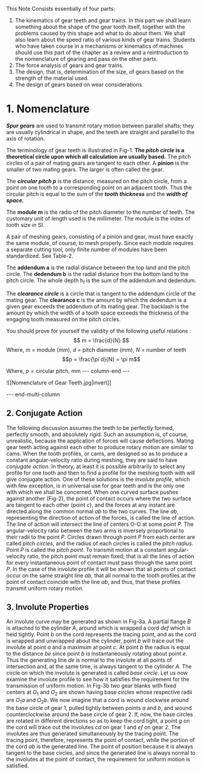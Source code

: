 This Note Consists essentially of four parts:

1. The kinematics of gear teeth and gear trains. In this part we shall learn something about the shape of the gear tooth itself, together with the problems caused by this shape and what to do about them. We shall also learn about the speed ratio of various kinds of gear trains. Students who have taken course in a mechanisms or kinematics of machines should use this part of the chapter as a review and a reintroduction to the nomenclature of gearing and pass on the other parts.
2. The force analysis of gears and gear trains.
3. The design, that is, determination of the size, of gears based on the strength of the material used.
4. The design of gears based on wear considerations.
# 1. Nomenclature

_**Spur gears**_ are used to transmit rotary motion between parallel shafts; they are usually cylindrical in shape, and the teeth are straight and parallel to the axis of rotation.

The terminology of gear teeth is illustrated in Fig-1. **The _pitch circle_ is a theoretical circle upon which all calculation are usually based.** The pitch circles of a pair of mating gears are tangent to each other. A **pinion** is the smaller of two mating gears. The larger is often called the gear.

The _**circular pitch p**_ is the distance, measured on the pitch circle, from a point on one tooth to a corresponding point on an adjacent tooth. Thus the circular pitch is equal to the sum of the _**tooth thickness**_ and the _**width of space.**_

The **module m** is the radio of the pitch diameter to the number of teeth. The customary unit of length used is the millimeter. The module is the index of tooth size in SI.

A pair of meshing gears, consisting of a pinion and gear, must have exactly the same module, of course, to mesh properly. Since each module requires a separate cutting tool, only finite number of modules have been standardized. See Table-2.

The **addendum a** is the radial distance between the top land and the pitch circle. The **dedendum b** is the radial distance from the bottom land to the pitch circle. The whole depth h$_t$ is the sum of the addendum and dedendum.

The _**clearance circle**_ is a circle that is tangent to the addendum circle of the mating gear. The **clearance c** is the amount by which the dedendum is a given gear exceeds the addendum of its mating gear. The backlash is the amount by which the width of a tooth space exceeds the thickness of the engaging tooth measured on the pitch circles.

You should prove for yourself the validity of the following useful relations :
$$
m = \frac{d}{N}
$$
Where, *m* = module (mm), *d* = pitch diameter (mm), *N* = number of teeth
$$p = \frac{\pi d}{N} = \pi m$$

Where, $p = \text{circular pitch, mm}$
--- column-end ---

![[Nomenclature of Gear Teeth.jpg|invert]]

--- end-multi-column
## 2. Conjugate Action 
The following discussion assumes the teeth to be perfectly formed, perfectly smooth, and absolutely rigid. Such an assumption is, of course, unrealistic, because the application of forces will cause deflections.
Mating gear teeth acting against each other to produce rotary motion are similar to cams. When the tooth profiles, or cams, are designed so as to produce a constant angular-velocity ratio during meshing, they are said to have *conjugate action*. In theory, at least it is possible arbitrarily to select any profile for one tooth and then to find a profile for the meshing tooth with will give conjugate action. One of these solutions is the *involute profile*, which with few exception, is in universal use for gear teeth and is the only one with which we shall be concerned.
When one curved surface pushes against another (Fig-2), the point of contact occurs where the two surface are tangent to each other (point *c*), and the forces at any instant are directed along the common normal *ab* to the two curves. The line *ab*, representing the direction of action of the forces, is called the line of action. The line of action will intersect the line of centers O-O at some point *P*. The angular-velocity ratio between the two arms is inversely proportional to their radii to the point *P*. Circles drawn through point *P* from each center are called *pitch circles*, and the radius of each circles is called the *pitch radius*. Point *P* is called the *pitch point*.
To transmit motion at a constant angular-velocity ratio, the pitch point must remain fixed; that is all the lines of action for every instantaneous point of contact must pass through the same point *P*. In the case of the involute profile it will be shown that all points of contact occur on the same straight line *ab*, that all normal to the tooth profiles at the point of contact coincide with the line *ab*, and thus, that these profiles transmit uniform rotary motion.

## 3. Involute Properties 
An involute curve may be generated as shown in Fig-3a. A partial flange *B* is attached to the cylinder *A*, around which is wrapped a cord *def* which is held tightly. Point *b* on the cord represents the tracing point, and as the cord is wrapped and unwrapped about the cylinder, point *b* will trace out the involute at point *a* and a maximum at point *c*. At point *b* the radius is equal to the distance *be* since point *b* is instantaneously rotating about point *e*. Thus the generating line *de* is normal to the involute at all points of intersection and, at the same time, is always tangent to the cylinder *A*. The circle on which the involute is generated is called *base circle*.
Let us now examine the involute profile to see how it satisfies the requirement for the transmission of uniform motion. In Fig-3b two gear blanks with fixed centers at $O_{1}$ and $O_{2}$ are shown having base circles whose respective radii are $O_{1}a$ and $O_{2}b$. We now imagine that a cord is wound clockwise around the base circle of gear 1, pulled tightly between points *a* and *b*, and wound counterclockwise around the base circle of gear 2. If, now, the base circles are rotated in different directions so as to keep the cord tight, a point *g* on the cord will trace out the involutes *cd* on gear 1 and *ef* on gear 2. The involutes are thus generated simultaneously by the tracing point. The tracing point, therefore, represents the point of contact, while the portion of the cord *ab* is the generated line. The point of position because it is always tangent to the base circles, and since the generated line is always normal to the involutes at the point of contact, the requirement for uniform motion is satisfied.
